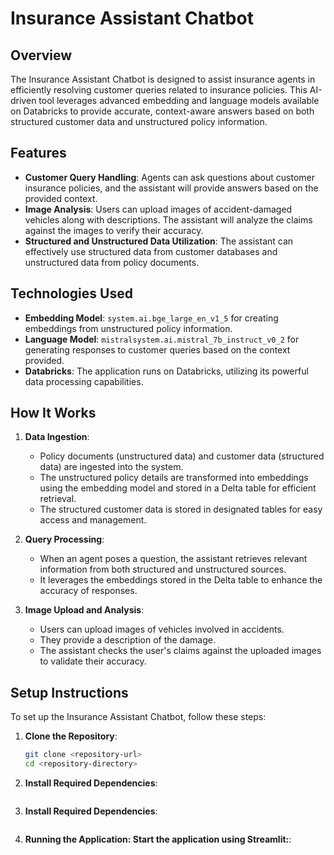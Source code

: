 
# Insurance Assistant Chatbot

## Overview
The Insurance Assistant Chatbot is designed to assist insurance agents in efficiently resolving customer queries related to insurance policies. This AI-driven tool leverages advanced embedding and language models available on Databricks to provide accurate, context-aware answers based on both structured customer data and unstructured policy information.

## Features
- **Customer Query Handling**: Agents can ask questions about customer insurance policies, and the assistant will provide answers based on the provided context.
- **Image Analysis**: Users can upload images of accident-damaged vehicles along with descriptions. The assistant will analyze the claims against the images to verify their accuracy.
- **Structured and Unstructured Data Utilization**: The assistant can effectively use structured data from customer databases and unstructured data from policy documents.

## Technologies Used
- **Embedding Model**: `system.ai.bge_large_en_v1_5` for creating embeddings from unstructured policy information.
- **Language Model**: `mistralsystem.ai.mistral_7b_instruct_v0_2` for generating responses to customer queries based on the context provided.
- **Databricks**: The application runs on Databricks, utilizing its powerful data processing capabilities.

## How It Works
1. **Data Ingestion**: 
   - Policy documents (unstructured data) and customer data (structured data) are ingested into the system.
   - The unstructured policy details are transformed into embeddings using the embedding model and stored in a Delta table for efficient retrieval.
   - The structured customer data is stored in designated tables for easy access and management.

2. **Query Processing**: 
   - When an agent poses a question, the assistant retrieves relevant information from both structured and unstructured sources. 
   - It leverages the embeddings stored in the Delta table to enhance the accuracy of responses.

3. **Image Upload and Analysis**:
   - Users can upload images of vehicles involved in accidents.
   - They provide a description of the damage.
   - The assistant checks the user's claims against the uploaded images to validate their accuracy.

## Setup Instructions
To set up the Insurance Assistant Chatbot, follow these steps:

1. **Clone the Repository**:
   ```bash
   git clone <repository-url>
   cd <repository-directory>
2. **Install Required Dependencies**:
     ```pip install -r requirements.txt
3. **Install Required Dependencies**:
     ```pip install -r requirements.txt
4. **Running the Application: Start the application using Streamlit:**:
     ```streamlit run main.py

   



